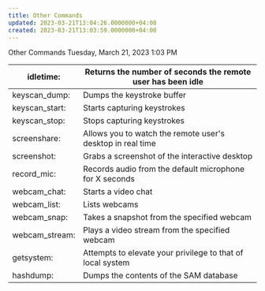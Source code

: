 ```yaml
---
title: Other Commands
updated: 2023-03-21T13:04:26.0000000+04:00
created: 2023-03-21T13:03:59.0000000+04:00
---
```


Other Commands
Tuesday, March 21, 2023
1:03 PM

| idletime:      | Returns the number of seconds the remote user has been idle |
|----------------|-------------------------------------------------------------|
| keyscan_dump:  | Dumps the keystroke buffer                                  |
| keyscan_start: | Starts capturing keystrokes                                 |
| keyscan_stop:  | Stops capturing keystrokes                                  |
| screenshare:   | Allows you to watch the remote user's desktop in real time  |
| screenshot:    | Grabs a screenshot of the interactive desktop               |
| record_mic:    | Records audio from the default microphone for X seconds     |
| webcam_chat:   | Starts a video chat                                         |
| webcam_list:   | Lists webcams                                               |
| webcam_snap:   | Takes a snapshot from the specified webcam                  |
| webcam_stream: | Plays a video stream from the specified webcam              |
| getsystem:     | Attempts to elevate your privilege to that of local system  |
| hashdump:      | Dumps the contents of the SAM database                      |
